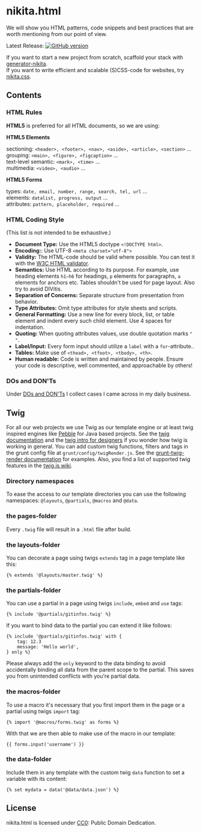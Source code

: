 # nikita.html

We will show you HTML patterns, code snippets and best practices that are worth mentioning from our point of view.

Latest Release: [![GitHub version](https://badge.fury.io/gh/nikita-kit%2Fnikita-html.png)](https://github.com/nikita-kit/nikita-html/releases)

If you want to start a new project from scratch, scaffold your stack with [generator-nikita](https://github.com/nikita-kit/generator-nikita).  
If you want to write efficient and scalable (S)CSS-code for websites, try [nikita.css](https://github.com/nikita-kit/nikita-css).


## Contents

### HTML Rules

__HTML5__ is preferred for all HTML documents, so we are using:

__HTML5 Elements__

sectioning: `<header>, <footer>, <nav>, <aside>, <article>, <section>` …  
grouping: `<main>, <figure>, <figcaption>` …  
text-level semantic: `<mark>, <time>` …  
multimedia: `<video>, <audio>` …  

__HTML5 Forms__

types: `date, email, number, range, search, tel, url` …  
elements: `datalist, progress, output` …  
attributes: `pattern, placeholder, required` …  


### HTML Coding Style

(This list is not intended to be exhaustive.)

- __Document Type:__ Use the HTML5 doctype `<!DOCTYPE html>`.
- __Encoding:__: Use UTF-8 `<meta charset="utf-8">`
- __Validity:__ The HTML-code should be valid where possible. You can test it with the [W3C HTML validator](http://validator.w3.org/nu/).
- __Semantics:__ Use HTML according to its purpose. For example, use heading elements `h1–h6` for headings, `p` elements for paragraphs, `a` elements for anchors etc. Tables shouldn't be used for page layout. Also try to avoid DIVitis.
- __Separation of Concerns:__ Separate structure from presentation from behavior.
- __Type Attributes:__ Omit type attributes for style sheets and scripts.
- __General Formatting:__ Use a new line for every block, list, or table element and indent every such child element. Use 4 spaces for indentation.
- __Quoting:__ When quoting attributes values, use double quotation marks `" "`.
- __Label/Input:__ Every form input should utilize a `label` with a `for`-attribute..
- __Tables:__ Make use of `<thead>, <tfoot>, <tbody>, <th>`.
- __Human readable:__ Code is written and maintained by people. Ensure your code is descriptive, well commented, and approachable by others!

### DOs and DON'Ts

Under [DOs and DON'Ts](https://github.com/nikita-kit/nikita-html/tree/master/dos-and-donts) I collect cases I came across in my daily business.

## Twig

For all our web projects we use Twig as our template engine or at least twig inspired engines like [Pebble](https://pebbletemplates.io/) for Java based projects.
See the [twig documentation](http://twig.sensiolabs.org/documentation) and the [twig intro for designers](http://twig.sensiolabs.org/doc/templates.html) if you wonder how twig is working in general.
You can add custom twig functions, filters and tags in the grunt config file at `grunt/config/twigRender.js`.
See the [grunt-twig-render documentation](https://github.com/stefanullinger/grunt-twig-render) for examples.
Also, you find a list of supported twig features in the [twig.js wiki](https://github.com/twigjs/twig.js/wiki).

### Directory namespaces

To ease the access to our template directories you can use the following namespaces: `@layouts`, `@partials`, `@macros` and `@data`.

### the pages-folder

Every `.twig` file will result in a `.html` file after build.

### the layouts-folder

You can decorate a page using twigs `extends` tag in a page template like this:

```
{% extends '@layouts/master.twig' %}
```

### the partials-folder

You can use a partial in a page using twigs `include`, `embed` and `use` tags:

```
{% include '@partials/gitinfos.twig' %}
```
If you want to bind data to the partial you can extend it like follows:

```
{% include '@partials/gitinfos.twig' with {
    tag: 12.3
    message: 'Hello world',
} only %}
```

Please always add the `only` keyword to the data binding to avoid accidentally binding all data from the parent scope to the partial. This saves you from unintended conflicts with you're partial data.

### the macros-folder

To use a macro it's necessary that you first import them in the page or a partial using twigs `import` tag:

```
{% import '@macros/forms.twig' as forms %}
```

With that we are then able to make use of the macro in our template:

```
{{ forms.input('username') }}
```

### the data-folder

Include them in any template with the custom twig `data` function to set a variable with its content: 

```
{% set mydata = data('@data/data.json') %}
```

## License

nikita.html is licensed under [CC0](http://creativecommons.org/publicdomain/zero/1.0/): Public Domain Dedication.
